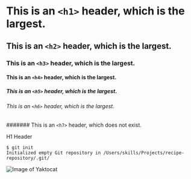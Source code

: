 # This is an `<h1>` header, which is the largest.
## This is an `<h2>` header, which is the largest.
### This is an `<h3>` header, which is the largest.
#### This is an `<h4>` header, which is the largest.
##### This is an `<h5>` header, which is the largest.
###### This is an `<h6>` header, which is the largest.
####### This is an `<h7>` header, which does not exist.

H1 Header

```
$ git init
Initialized empty Git repository in /Users/skills/Projects/recipe-repository/.git/
```



![Image of Yaktocat](https://octodex.github.com/images/yaktocat.png)
